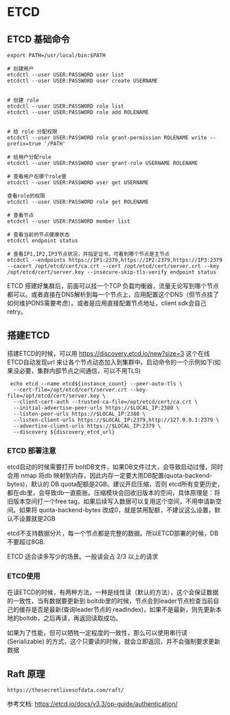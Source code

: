 # ETCD

## ETCD 基础命令



```
export PATH=/usr/local/bin:$PATH

# 创建用户
etcdctl --user USER:PASSWORD user list
etcdctl --user USER:PASSWORD user create USERNAME


# 创建 role
etcdctl --user USER:PASSWORD role list
etcdctl --user USER:PASSWORD role add ROLENAME


# 给 role 分配权限
etcdctl --user USER:PASSWORD role grant-permission ROLENAME write --prefix=true '/PATH'

# 给用户分配role
etcdctl --user USER:PASSWORD user grant-role USERNAME ROLENAME

# 查看用户在哪个role里
etcdctl --user USER:PASSWORD user get USERNAME

查看role的权限
etcdctl --user USER:PASSWORD role get ROLENAME

# 查看节点
etcdctl --user USER:PASSWORD member list

# 查看当前的节点健康状态
etcdctl endpoint status

# 查看IP1,IP2,IP3节点状况，并指定证书，可看到哪个节点是主节点
etcdctl --endpoints https://IP1:2379,https://IP2:2379,https://IP3:2379 --cacert /opt/etcd/cert/ca.crt --cert /opt/etcd/cert/server.crt --key /opt/etcd/cert/server.key --insecure-skip-tls-verify endpoint status
```

ETCD 搭建好集群后，前面可以挂一个TCP 负载均衡器，流量无论写到哪个节点都可以。或者直接在DNS解析到每一个节点上，应用配置这个DNS（但节点挂了如何维护DNS需要考虑）。或者是应用直接配置节点地址，client sdk会自己retry。



## 搭建ETCD

搭建ETCD的时候，可以用 https://discovery.etcd.io/new?size=3 这个在线ETCD自动发现url 来让各个节点动态加入到集群中。启动命令的一个示例如下(如果没必要，集群内部节点之间通信，可以不用TLS)

```
 echo etcd --name etcd${instance_count} --peer-auto-tls \
  --cert-file=/opt/etcd/cert/server.crt --key-file=/opt/etcd/cert/server.key \
  --client-cert-auth --trusted-ca-file=/opt/etcd/cert/ca.crt \
  --initial-advertise-peer-urls https://$LOCAL_IP:2380 \
  --listen-peer-urls https://$LOCAL_IP:2380 \
  --listen-client-urls https://$LOCAL_IP:2379,http://127.0.0.1:2379 \
  --advertise-client-urls https://$LOCAL_IP:2379 \
  --discovery ${discovery_etcd_url}
```

### ETCD 部署注意

etcd启动的时候需要打开 boltDB文件，如果DB文件过大，会导致启动过慢，同时会用 nmap 将db 映射到内存，因此内存一定要大雨DB配置(quota-backend-bytes)，默认的 DB quota配额是2GB。建议开启压缩，否则 etcd所有变更历史，都在db里，会导致db一直膨胀。压缩模块会回收旧版本的空间，具体原理是：将旧版本空间打一个free tag，如果后续写入数据可以复用这个空间，不用申请新空间。如果将 quota-backend-bytes 改成0，就是禁用配额，不建议这么设置，默认不设置就是2GB

etcd不支持数据分片，每一个节点都是完整的数据。所以ETCD部署的时候，DB不要超过8GB.

ETCD 适合读多写少的场景。一般读会占 2/3 以上的请求

### ETCD使用

在读ETCD的时候，有两种方法，一种是线性读（默认的方法），这个会保证数据的一致性，当有数据要更新到 boltdb里的时候，节点会到leader节点检查当前自己的缓存是否是最新(查询leader节点的 readIndex)，如果不是最新，则先更新本地的boltdb，之后再读，再返回读取成功。

如果为了性能，但可以牺牲一定程度的一致性，那么可以使用串行读 (Serializable) 的方式，这个只要读的时候，就会立即返回，并不会强制要求更新数据





## Raft 原理

```
https://thesecretlivesofdata.com/raft/
```





参考文档: https://etcd.io/docs/v3.3/op-guide/authentication/

